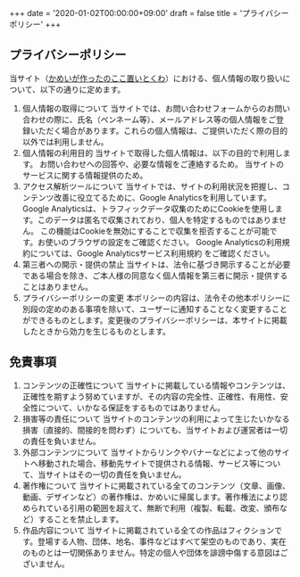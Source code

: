 +++
date = '2020-01-02T00:00:00+09:00'
draft = false
title = 'プライバシーポリシー'
+++

## プライバシーポリシー
当サイト（[かめいが作ったのここ置いとくわ](index.html)）における、個人情報の取り扱いについて、以下の通りに定めます。
1. 個人情報の取得について
当サイトでは、お問い合わせフォームからのお問い合わせの際に、氏名（ペンネーム等）、メールアドレス等の個人情報をご登録いただく場合があります。これらの個人情報は、ご提供いただく際の目的以外では利用しません。
2. 個人情報の利用目的
当サイトで取得した個人情報は、以下の目的で利用します。
お問い合わせへの回答や、必要な情報をご連絡するため。
当サイトのサービスに関する情報提供のため。
3. アクセス解析ツールについて
当サイトでは、サイトの利用状況を把握し、コンテンツ改善に役立てるために、Google Analyticsを利用しています。
Google Analyticsは、トラフィックデータ収集のためにCookieを使用します。このデータは匿名で収集されており、個人を特定するものではありません。
この機能はCookieを無効にすることで収集を拒否することが可能です。お使いのブラウザの設定をご確認ください。
Google Analyticsの利用規約については、Google Analyticsサービス利用規約 をご確認ください。
4. 第三者への開示・提供の禁止
当サイトは、法令に基づき開示することが必要である場合を除き、ご本人様の同意なく個人情報を第三者に開示・提供することはありません。
5. プライバシーポリシーの変更
本ポリシーの内容は、法令その他本ポリシーに別段の定めのある事項を除いて、ユーザーに通知することなく変更することができるものとします。変更後のプライバシーポリシーは、本サイトに掲載したときから効力を生じるものとします。

## 免責事項
1. コンテンツの正確性について
当サイトに掲載している情報やコンテンツは、正確性を期すよう努めていますが、その内容の完全性、正確性、有用性、安全性について、いかなる保証をするものではありません。
2. 損害等の責任について
当サイトのコンテンツの利用によって生じたいかなる損害（直接的、間接的を問わず）についても、当サイトおよび運営者は一切の責任を負いません。
3. 外部コンテンツについて
当サイトからリンクやバナーなどによって他のサイトへ移動された場合、移動先サイトで提供される情報、サービス等について、当サイトはその一切の責任を負いません。
4. 著作権について
当サイトに掲載されている全てのコンテンツ（文章、画像、動画、デザインなど）の著作権は、かめいに帰属します。著作権法により認められている引用の範囲を超えて、無断で利用（複製、転載、改変、頒布など）することを禁止します。
5. 作品内容について
当サイトに掲載されている全ての作品はフィクションです。登場する人物、団体、地名、事件などはすべて架空のものであり、実在のものとは一切関係ありません。特定の個人や団体を誹謗中傷する意図はございません。